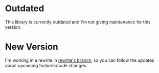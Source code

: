 # Outdated
This library is currently outdated and I'm not giving maintenance for this version.

# New Version
I'm working in a rewrite in [rewrite's branch](https://github.com/luiz-otavio/minecraft-npk/tree/rewrite/2.0.0), so you can follow the updates about upcoming features/code changes.